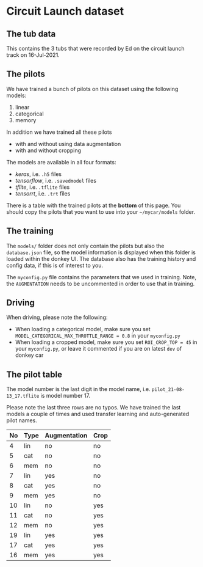 # Circuit Launch dataset

## The tub data
This contains the 3 tubs that were recorded by Ed on the circuit launch 
track on 16-Jul-2021.

## The pilots
We have trained a bunch of pilots on this dataset using the following models:

1) linear
2) categorical
3) memory

In addition we have trained all these pilots

* with and without using data augmentation
* with and without cropping

The models are available in all four formats:
* _keras_, i.e. `.h5` files
* _tensorflow_, i.e. `.savedmodel` files
* _tflite_, i.e. `.tflite` files
* _tensorrt_, i.e. `.trt` files

There is a table with the trained pilots at the **bottom** of this page. You 
should copy the pilots that you want to use into your `~/mycar/models` folder.

## The training
The `models/` folder does not only contain the pilots but also the 
`database.json` file, so the model information is displayed when this folder is 
loaded within the donkey UI. The database also has the training history and 
config data, if this is of interest to you. 

The `myconfig.py` file contains the parameters that we used in training. 
Note, the `AUGMENTATION` needs to be uncommented in order to use that in 
training.

## Driving 
When driving, please note the following:
* When loading a categorical model, make sure you set 
  `MODEL_CATEGORICAL_MAX_THROTTLE_RANGE = 0.8` in your `myconfig.py`
* When loading a cropped model, make sure you set `ROI_CROP_TOP = 45` in 
  your `myconfig.py`, or leave it commented if you are on latest `dev` of 
  donkey car

## The pilot table

The model number is the last digit in the model name, i.e. 
`pilot_21-08-13_17.tflite` is model number 17.

Please note the last three rows are no typos. We have trained the last 
models a couple of times and used transfer learning and auto-generated pilot 
names.

No | Type | Augmentation | Crop
---| --- | --- | ---
4  | lin  | no | no
5  | cat  | no | no
6  | mem  | no | no
7  | lin  | yes | no
8  | cat  | yes| no
9  | mem  | yes | no
10  | lin  | no | yes
11  | cat  | no | yes
12  | mem  | no | yes
19  | lin  | yes | yes
17  | cat  | yes | yes
16  | mem  | yes | yes


